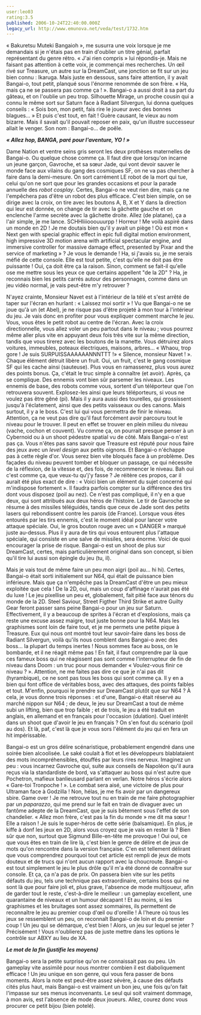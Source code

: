 ```yaml
---
user:leo03
rating:3.5
published: 2006-10-24T22:40:00.000Z
legacy_url: http://www.emunova.net/veda/test/1732.htm
---
```

« Bakuretsu Muteki Bangaioh », me susurra une voix lorsque je me demandais si je n'étais pas en train d'oublier un titre génial, parfait représentant du genre rétro. « J'ai rien compris » lui répondis-je. Mais ne faisant pas attention à cette voix, je commençai mes recherches. Un œil rivé sur Treasure, un autre sur la DreamCast, une jonction se fit sur un jeu bien connu : Ikaruga. Mais juste en dessous, sans faire attention, il y avait Bangai-o, tout petit, planqué sous l'énorme renommée de son frère. « Ha, mais ça ne se passera pas comme ça ! ». Bangai-o a aussi droit à sa part du gâteau, et on l'oublie un peu trop. Silhouette Mirage, un proche cousin qui a connu le même sort sur Saturn face à Radiant Silvergun, lui donna quelques conseils : « Sois bon, mon petit, fais rire le joueur avec des bonnes blagues... » Et puis c'est tout, en fait ! Guère causant, le vieux au nom bizarre. Mais il savait qu'il pouvait reposer en paix, qu'un illustre successeur allait le venger. Son nom : Bangai-o... de poêle.  

  

_**« Allez hop, BANGA, paré pour l'aventure, YO ! »**_  

  

Dame Nation et ventre seins gris seront les deux prothèses maternelles de Bangai-o. Ou quelque chose comme ça. Il faut dire que lorsqu'on incarne un jeune garçon, Gavroche, et sa sœur Jade, qui vont devoir sauver le monde face aux vilains du gang des cosmiques SF, on ne va pas chercher à faire dans la demi-mesure. On sort carrément LE robot de la mort qui tue, celui qu'on ne sort que pour les grandes occasions et pour la parade annuelle des _robot cosplay_. Certes, Bangai-o ne veut rien dire, mais ça ne l'empêchera pas d'être un robot des plus efficace. C'est bien simple, on se dirige avec la croix, on tire avec les boutons A, B, X et Y dans la direction qui leur est donnée, on change de tir avec la gâchette gauche et on enclenche l'arme secrète avec la gâchette droite. Allez (de platane), ça a l'air simple, je me lance. SCHHliiiooouuurpp ! Horreur ! Me voilà aspiré dans un monde en 2D ! Je me doutais bien qu'il y avait un piège ! Où est mon « Next gen with special graphic effect in epic full digital motion environment, high impressive 3D motion arena with artificial spectacular engine, and immersive controller for massive damage effect, presented by Pixar and the service of marketing » ? Je vous le demande ! Ha, si j'avais su, je me serais méfié de cette console. Elle est tout petite, c'est qu'elle ne doit pas être puissante ! Oui, ça doit être ça la raison. Sinon, comment se fait-il qu'elle ose me mettre sous les yeux ce que certains appellent "de la 2D" ? Ha, je reconnais bien les petits carrés autour des personnages, comme dans un jeu vidéo normal, je vais peut-être m'y retrouver ?  

  

N'ayez crainte, Monsieur Navet est à l'intérieur de la télé et s'est arrêté de taper sur l'écran en hurlant : « Laissez moi sortir » ! Vu que Bangai-o ne se joue qu'à un (et Abel), je ne risque pas d'être projeté à mon tour à l'intérieur du jeu. Je vais donc en profiter pour vous expliquer comment marche le jeu. Vous, vous êtes le petit robot au centre de l'écran. Avec la croix directionnelle, vous allez voler un peu partout dans le niveau ; vous pourrez même aller plus vite en appuyant deux fois très vite sur la même direction, tandis que vous tirerez avec les boutons de la manette. Vous détruirez alors voitures, immeubles, poteaux électriques, maisons, arbres... « Whaou, trop gore ! Je suis SURPUISSAAAAAANNNTTT !» « Silence, monsieur Navet ! ». Chaque élément détruit libère un fruit. Oui, un fruit, c'est le gang cosmique SF qui les cache ainsi (sauteuse). Plus vous en ramasserez, plus vous aurez des points bonus. Ça, c'était le truc simple à connaître (et avoir). Après, ça se complique. Des ennemis vont bien sûr parsemer les niveaux. Les ennemis de base, des robots comme vous, sortent d'un téléporteur que l'on retrouvera souvent. Explosez-les ainsi que leurs téléporteurs, si vous ne voulez pas être gêné (pi). Mais il y aura aussi des tourelles, qui grossissent jusqu'à l'éclatement, ainsi que des petits vaisseaux ou des canons. Mais surtout, il y a le boss. C'est lui qui vous permettra de finir le niveau. Attention, ça ne veut pas dire qu'il faut forcément avoir parcouru tout le niveau pour le trouver. Il peut en effet se trouver en plein milieu du niveau (vache, cochon et couvent). Vu comme ça, on pourrait presque penser à un Cybernoid ou à un shoot pédestre spatial vu de côté. Mais Bangai-o n'est pas ça. Vous n'êtes pas sans savoir que Treasure est réputé pour nous faire des jeux avec un _level design_ aux petits oignons. Et Bangai-o n'échappe pas à cette règle d'or. Vous serez bien vite bloqués face à un problème. Des façades du niveau peuvent tomber et bloquer un passage, ce qui nécessite de la réflexion, de la vitesse et, des fois, de recommencer le niveau. Bah oui c'est comme ça, que veux-tu qu'j'y fasse ? Je réitère ces propos, car il aurait été plus exact de dire : « Voici bien un élément du sujet concerné qui m'indispose fortement ». Il faudra parfois compter sur la différence des tirs dont vous disposez (poil au nez). Ce n'est pas compliqué, il n'y en a que deux, qui sont attribués aux deux héros de l'histoire. Le tir de Gavroche se résume à des missiles téléguidés, tandis que ceux de Jade sont des petits lasers qui rebondissent contre les parois (de France). Lorsque vous êtes entourés par les tirs ennemis, c'est le moment idéal pour lancer votre attaque spéciale. Oui, le gros bouton rouge avec un « DANGER » marqué juste au-dessus. Plus il y aura de tirs qui vous entourent plus l'attaque spéciale, qui consiste en une salve de missiles, sera énorme. Voici de quoi encourager la prise de risque. Bangai-o est un shoot de plus sur DreamCast, certes, mais particulièrement original dans son concept, si bien qu'il tire lui aussi son épingle du jeu (tu, il).  

  

Mais je vais tout de même faire un peu mon aigri (poil au... hi hi). Certes, Bangai-o était sorti initialement sur N64, qui était de puissance bien inférieure. Mais que ça n'empêche pas la DreamCast d'être un peu mieux exploitée que cela ! De la 2D, oui, mais un coup d'affinage n'aurait pas été du luxe ! Le jeu pixellise un peu et, globalement, fait pitié face aux ténors du monde de la 2D. Steel Saviour, Street Figther Third Strike et autre Guilty Gear feront passer sans peine Bangai-o pour un jeu sur Saturn. Effectivement, il y a beaucoup de sprites à l'écran et d'explosions, mais ça reste une excuse assez maigre, tout juste bonne pour la N64\. Mais les graphismes sont loin de faire tout, et je me permets une petite pique à Treasure. Eux qui nous ont montré tout leur savoir-faire dans les boss de Radiant Silvergun, voilà qu'ils nous comblent dans Bangai-o avec des boss... la plupart du temps inertes ! Nous sommes face au boss, on le bombarde, et il ne réagit même pas ! En fait, il faut comprendre par là que ces fameux boss qui ne réagissent pas sont comme l'interrupteur de fin de niveau dans Doom : un truc pour nous demander « Voulez-vous finir ce niveau ? ». Attention, ne me faites pas dire ce que je n'ai pas dit (hyrambique), ce ne sont pas tous les boss qui sont comme ça. Il y en a bien qui font office de véritables boss, avec des attaques, des points faibles et tout. M'enfin, pourquoi le prendre sur DreamCast plutôt que sur N64 ? À cela, je vous donne trois réponses : et d'une, Bangai-o était réservé au marché nippon sur N64 ; de deux, le jeu sur DreamCast a tout de même subi un lifting, bien que trop faible ; et de trois, le jeu a été traduit en anglais, en allemand et en français pour l'occasion (dulation). Quel intérêt dans un shoot que d'avoir le jeu en français ? On s'en fout du scénario (poil au dos). Et là, paf, c'est là que je vous sors l'élément du jeu qui en fera un hit impérissable.  

  

Bangai-o est un gros délire scénaristique, probablement engendré dans une soirée bien alcoolisée. Le saké coulait à flot et les développeurs blablataient des mots incompréhensibles, étouffés par leurs rires nerveux. Imaginez un peu : vous incarnez Gavroche qui, suite aux conseils de Napoléon qu'il aura reçus via la standardiste de bord, va s'attaquer au boss qui n'est autre que Pochetron, mafieux banlieusard parlant en verlan. Notre héros s'écrie alors « Gare-toi Tronpoche ! ». Le combat sera aisé, une victoire de plus pour Ultraman face à Godzilla ! Non, hélas, je me fis avoir par un dangereux sbire. Game over ! Je me retrouve tout nu en train de me faire photographier par un _paparazzo_, qui me prend sur le fait en train de divaguer avec un fantôme adepte de la DreamCast, que je suis bêtement sous l'effet de son chandelier. « Allez mon frère, c'est pas la fin du monde » me dit ma sœur ! Elle a raison ! Je suis le super-héros de cette série (balsamique). En plus, je kiffe à donf les jeux en 2D, alors vous croyez que je vais en rester là ? Bien sûr que non, surtout que Sigmund Bille-en-tête me provoque ! Oui oui, ce que vous êtes en train de lire là, c'est bien le genre de délire et de jeux de mots qu'on rencontre dans la version française. C'en est tellement délirant que vous comprendrez pourquoi tout cet article est rempli de jeux de mots douteux et de trucs qui n'ont aucun rapport avec la choucroute. Bangai-o est tout simplement le jeu le plus drôle qu'il m'a été donné de connaître sur console. Et ça, ça n'a pas de prix. On passera bien vite sur les petits défauts du jeu, tels une technique pas extraordinaire, certains boss qui ne sont là que pour faire joli et, plus grave, l'absence de mode multijoueur, afin de garder tout le reste, c'est-à-dire le meilleur : un gameplay excellent, une quarantaine de niveaux et un humour décapant ! Et au moins, si les graphismes et les bruitages sont assez sommaires, ils permettent de reconnaître le jeu au premier coup d'œil ou d'oreille ! À l'heure où tous les jeux se ressemblent un peu, on reconnaît Bangai-o de loin et du premier coup ! Un jeu qui se démarque, c'est bien ! Alors, un jeu sur lequel se jeter ? Précisément ! Vous n'oublierez pas de juste mettre dans les options le contrôle sur ABXY au lieu de XA.  

  

_**Le mot de la fin (justifie les moyens)**_  

  

Bangai-o sera la petite surprise qu'on ne connaissait pas ou peu. Un gameplay vite assimilé pour nous montrer combien il est diaboliquement efficace ! Un jeu unique en son genre, qui vous fera passer de bons moments. Alors la note est peut-être assez sévère, à cause des défauts cités plus haut, mais Bangai-o est vraiment un bon jeu, une fois qu'on fait l'impasse sur ses menus inconvenants. Le seul qui soit vraiment dommage, à mon avis, est l'absence de mode deux joueurs. Allez, courez donc vous procurer ce petit bijou (bien potelé).